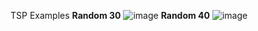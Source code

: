 TSP Examples
**Random 30**
![image](https://user-images.githubusercontent.com/46912062/143133560-00c060e5-442d-4389-a1c8-dad4325bf96b.png)
**Random 40**
![image](https://user-images.githubusercontent.com/46912062/143133594-1ffbfd78-eed9-43a0-a57c-0fbe47fe00be.png)
